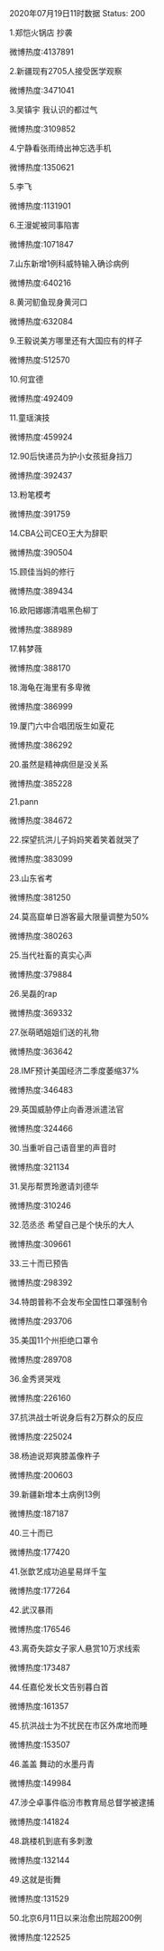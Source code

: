 2020年07月19日11时数据
Status: 200

1.郑恺火锅店 抄袭

微博热度:4137891

2.新疆现有2705人接受医学观察

微博热度:3471041

3.吴镇宇 我认识的都过气

微博热度:3109852

4.宁静看张雨绮出神忘选手机

微博热度:1350621

5.李飞

微博热度:1131901

6.王漫妮被同事陷害

微博热度:1071847

7.山东新增1例科威特输入确诊病例

微博热度:640216

8.黄河鱽鱼现身黄河口

微博热度:632084

9.王毅说美方哪里还有大国应有的样子

微博热度:512570

10.何宜德

微博热度:492409

11.童瑶演技

微博热度:459924

12.90后快递员为护小女孩挺身挡刀

微博热度:392437

13.粉笔模考

微博热度:391759

14.CBA公司CEO王大为辞职

微博热度:390504

15.顾佳当妈的修行

微博热度:389434

16.欧阳娜娜清唱黑色柳丁

微博热度:388989

17.韩梦薇

微博热度:388170

18.海龟在海里有多卑微

微博热度:386999

19.厦门六中合唱团版生如夏花

微博热度:386292

20.虽然是精神病但是没关系

微博热度:385228

21.pann

微博热度:384672

22.探望抗洪儿子妈妈笑着笑着就哭了

微博热度:383099

23.山东省考

微博热度:381250

24.莫高窟单日游客最大限量调整为50%

微博热度:380263

25.当代社畜的真实心声

微博热度:379884

26.吴磊的rap

微博热度:369332

27.张萌晒姐姐们送的礼物

微博热度:363642

28.IMF预计美国经济二季度萎缩37%

微博热度:346483

29.英国威胁停止向香港派遣法官

微博热度:324466

30.当重听自己语音里的声音时

微博热度:321134

31.吴彤帮贾玲邀请刘德华

微博热度:310246

32.范丞丞 希望自己是个快乐的大人

微博热度:309661

33.三十而已预告

微博热度:298392

34.特朗普称不会发布全国性口罩强制令

微博热度:293706

35.美国11个州拒绝口罩令

微博热度:289708

36.金秀贤哭戏

微博热度:226160

37.抗洪战士听说身后有2万群众的反应

微博热度:225024

38.杨迪说郑爽膝盖像杵子

微博热度:200603

39.新疆新增本土病例13例

微博热度:187187

40.三十而已

微博热度:177420

41.张歆艺成功追星易烊千玺

微博热度:177264

42.武汉暴雨

微博热度:176546

43.离奇失踪女子家人悬赏10万求线索

微博热度:173487

44.任嘉伦发长文告别暮白首

微博热度:161357

45.抗洪战士为不扰民在市区外席地而睡

微博热度:153507

46.盖盖 舞动的水墨丹青

微博热度:149984

47.涉仝卓事件临汾市教育局总督学被逮捕

微博热度:141824

48.跳楼机到底有多刺激

微博热度:132144

49.这就是街舞

微博热度:131529

50.北京6月11日以来治愈出院超200例

微博热度:122525

